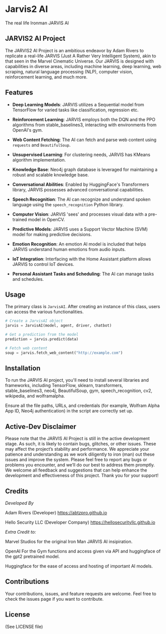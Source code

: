 # Jarvis2 AI
The real life Ironman JARVIS AI

## JARVIS2 AI Project

The JARVIS2 AI Project is an ambitious endeavor by Adam Rivers to replicate a real-life JARVIS (Just A Rather Very Intelligent System), akin to that seen in the Marvel Cinematic Universe. Our JARVIS is designed with capabilities in diverse areas, including machine learning, deep learning, web scraping, natural language processing (NLP), computer vision, reinforcement learning, and much more.

## Features

- **Deep Learning Models**: JARVIS utilizes a Sequential model from TensorFlow for varied tasks like classification, regression etc.

- **Reinforcement Learning**: JARVIS employs both the DQN and the PPO algorithms from stable_baselines3, interacting with environments from OpenAI's gym.

- **Web Content Fetching**: The AI can fetch and parse web content using `requests` and `BeautifulSoup`.

- **Unsupervised Learning**: For clustering needs, JARVIS has KMeans algorithm implementation.

- **Knowledge Base**: Neo4j graph database is leveraged for maintaining a robust and scalable knowledge base.

- **Conversational Abilities**: Enabled by HuggingFace's Transformers library, JARVIS possesses advanced conversational capabilities.

- **Speech Recognition**: The AI can recognize and understand spoken language using the `speech_recognition` Python library.

- **Computer Vision**: JARVIS 'sees' and processes visual data with a pre-trained model in OpenCV.

- **Predictive Models**: JARVIS uses a Support Vector Machine (SVM) model for making predictive decisions.

- **Emotion Recognition**: An emotion AI model is included that helps JARVIS understand human emotions from audio inputs.

- **IoT Integration**: Interfacing with the Home Assistant platform allows JARVIS to control IoT devices.

- **Personal Assistant Tasks and Scheduling**: The AI can manage tasks and schedules.

## Usage

The primary class is `JarvisAI`. After creating an instance of this class, users can access the various functionalities.

```python
# Create a JarvisAI object
jarvis = JarvisAI(model, agent, driver, chatbot)

# Get a prediction from the model
prediction = jarvis.predict(data)

# Fetch web content
soup = jarvis.fetch_web_content("http://example.com")
```

## Installation

To run the JARVIS AI project, you'll need to install several libraries and frameworks, including TensorFlow, sklearn, transformers, stable_baselines3, neo4j, BeautifulSoup, gym, speech_recognition, cv2, wikipedia, and wolframalpha. 

Ensure all the file paths, URLs, and credentials (for example, Wolfram Alpha App ID, Neo4j authentication) in the script are correctly set up.

## Active-Dev Disclaimer 
Please note that the JARVIS AI Project is still in the active development stage. As such, it is likely to contain bugs, glitches, or other issues. These may affect the project’s stability and performance. We appreciate your patience and understanding as we work diligently to iron (man) out these issues and improve the system. Please feel free to report any bugs or problems you encounter, and we’ll do our best to address them promptly. We welcome all feedback and suggestions that can help enhance the development and effectiveness of this project. Thank you for your support!

## Credits
*Developed By*

Adam Rivers 
(Developer)
https://abtzpro.github.io

Hello Security LLC 
(Developer Company)
https://hellosecurityllc.github.io

*Extra Credit to:*

Marvel Studios for the original Iron Man JARVIS AI insipiration.

OpenAI For the Gym functions and access given via API and huggingface of the gpt2 pretrained model. 

Huggingface for the ease of access and hosting of important AI models. 

## Contributions

Your contributions, issues, and feature requests are welcome. Feel free to check the issues page if you want to contribute.

## License

(See LICENSE file)
